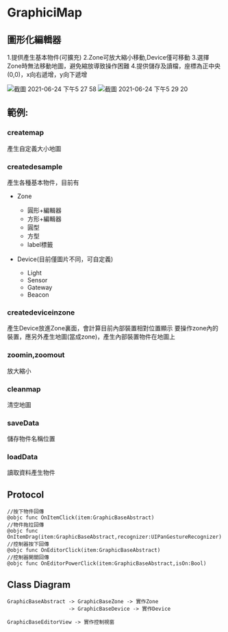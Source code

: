 # GraphiciMap

## 圖形化編輯器

1.提供產生基本物件(可擴充)
2.Zone可放大縮小移動,Device僅可移動
3.選擇Zone時無法移動地圖，避免縮放導致操作困難
4.提供儲存及讀檔，座標為正中央(0,0)，x向右遞增，y向下遞增

![截圖 2021-06-24 下午5 27 58](https://user-images.githubusercontent.com/59221388/123239364-dcc52500-d511-11eb-970b-5ada8bafb811.png)
![截圖 2021-06-24 下午5 29 20](https://user-images.githubusercontent.com/59221388/123239378-df277f00-d511-11eb-8217-b8ec68a69e4a.png)

## 範例:

### createmap

產生自定義大小地圖


### createdesample

產生各種基本物件，目前有
* Zone
  * 圓形+編輯器
  * 方形+編輯器
  * 圓型
  * 方型
  * label標籤

* Device(目前僅圖片不同，可自定義)
  * Light
  * Sensor
  * Gateway
  * Beacon


### createdeviceinzone

產生Device放進Zone裏面，會計算目前內部裝置相對位置顯示
要操作zone內的裝置，應另外產生地圖(當成zone)，產生內部裝置物件在地圖上

### zoomin,zoomout

放大縮小

### cleanmap

清空地圖


### saveData

儲存物件名稱位置

### loadData

讀取資料產生物件


## Protocol
 
    //按下物件回傳
    @objc func OnItemClick(item:GraphicBaseAbstract)
    //物件拖拉回傳
    @objc func OnItemDrag(item:GraphicBaseAbstract,recognizer:UIPanGestureRecognizer)
    //控制器按下回傳
    @objc func OnEditorClick(item:GraphicBaseAbstract)
    //控制器開關回傳
    @objc func OnEditorPowerClick(item:GraphicBaseAbstract,isOn:Bool)


## Class Diagram

    GraphicBaseAbstract -> GraphicBaseZone -> 實作Zone
                        -> GraphicBaseDevice -> 實作Device
                    
    GraphicBaseEditorView -> 實作控制視窗

